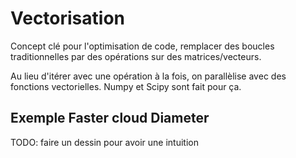 # Vectorisation 

Concept clé pour l'optimisation de code, remplacer des 
boucles traditionnelles par des opérations sur des matrices/vecteurs.

Au lieu d'itérer avec une opération à la fois, on parallèlise avec des 
fonctions vectorielles. Numpy et Scipy sont fait pour ça.

## Exemple Faster cloud Diameter 

TODO: faire un dessin pour avoir une intuition
